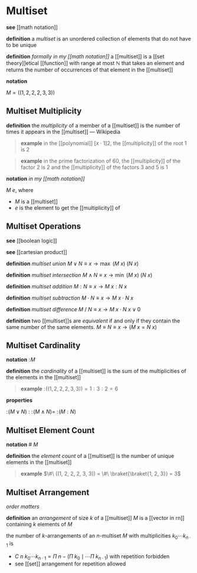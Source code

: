 # Multiset

**see** [[math notation]]

**definition** a _multiset_ is an unordered collection of elements that do not have to be unique

**definition** _formally in my [[math notation]]_ a [[multiset]] is a [[set theory]]etical [[function]] with range at most $\mathbb N$ that takes an element and returns the number of occurrences of that element in the [[multiset]]

**notation**

$M = ((1, 2, 2, 2, 3, 3))$

## Multiset Multiplicity

**definition** the _multiplicity_ of a member of a [[multiset]] is the number of times it appears in the [[multiset]] &mdash; Wikipedia

> **example** in the [[polynomial]] $[x \cdot 1]2$, the [[multiplicity]] of the root $1$ is $2$

> **example** in the prime factorization of $60$, the [[multiplicity]] of the factor $2$ is $2$ and the [[multiplicity]] of the factors $3$ and $5$ is $1$

**notation** _in my [[math notation]]_

$M\ e$, where

- $M$ is a [[multiset]]
- $e$ is the element to get the [[multiplicity]] of

## Multiset Operations

**see** [[boolean logic]]

**see** [[cartesian product]]

**definition** _multiset union_ $M \lor N \equiv x \rightarrow \max\ (M\ x)\ (N\ x)$

**definition** _multiset intersection_ $M \land N \equiv x \rightarrow \min\ (M\ x)\ (N\ x)$

**definition** _multiset addition_ $M : N \equiv x \rightarrow M\ x : N\ x$

**definition** _multiset subtraction_ $M \cdot N \equiv x \rightarrow M\ x \cdot N\ x$

**definition** _multiset difference_ $M\ /\ N \equiv x \rightarrow M\ x \cdot N\ x \lor 0$

**definition** two [[multiset]]s are _equivalent_ if and only if they contain the same number of the same elements. $M \equiv N \equiv x \rightarrow (M\ x = N\ x)$

## Multiset Cardinality

**notation** $:\! M$

**definition** the _cardinality_ of a [[multiset]] is the sum of the multiplicities of the elements in the [[multiset]]

> **example** $:\! ((1, 2, 2, 2, 3, 3)) = 1 : 3 : 2 = 6$

**properties**

$:\! (M \lor N)\ : \ :\! (M \land N) =\ :\! (M : N)$

## Multiset Element Count

**notation** $\#\ M$

**definition** the _element count_ of a [[multiset]] is the number of unique elements in the [[multiset]]

> **example** $\#\ ((1, 2, 2, 2, 3, 3)) = \#\ \braket{\braket{1, 2, 3}} = 3$

## Multiset Arrangement

_order matters_

**definition** an _arrangement_ of size $k$ of a [[multiset]] $M$ is a [[vector in rn]] containing $k$ elements of $M$

the number of $k$-arrangements of an $n$-multiset $M$ with multiplicities $k_0 \cdots k_{n \cdot 1}$ is

- $C\ n\ k_0 \cdots k_{n \cdot 1} = \Pi\ n - (\Pi\ k_0 \mid \cdots \Pi\ k_{n \cdot 1})$ with repetition forbidden
- see [[set]] arrangement for repetition allowed
